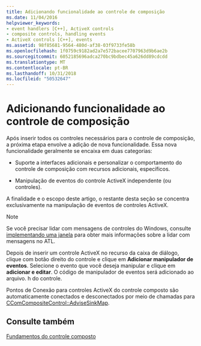 ```yaml
---
title: Adicionando funcionalidade ao controle de composição
ms.date: 11/04/2016
helpviewer_keywords:
- event handlers [C++], ActiveX controls
- composite controls, handling events
- ActiveX controls [C++], events
ms.assetid: 98f85681-9564-480d-af38-03f9733fe58b
ms.openlocfilehash: 1f0759c9182ad2a7e572bacee7707963d9b6ae2b
ms.sourcegitcommit: 6052185696adca270bc9bdbec45a626dd89cdcdd
ms.translationtype: MT
ms.contentlocale: pt-BR
ms.lasthandoff: 10/31/2018
ms.locfileid: "50532647"
---
```

# <a name="adding-functionality-to-the-composite-control"></a>Adicionando funcionalidade ao controle de composição

Após inserir todos os controles necessários para o controle de composição, a próxima etapa envolve a adição de nova funcionalidade. Essa nova funcionalidade geralmente se encaixa em duas categorias:

- Suporte a interfaces adicionais e personalizar o comportamento do controle de composição com recursos adicionais, específicos.

- Manipulação de eventos do controle ActiveX independente (ou controles).

A finalidade e o escopo deste artigo, o restante desta seção se concentra exclusivamente na manipulação de eventos de controles ActiveX.

> [!NOTE]
>  Se você precisar lidar com mensagens de controles do Windows, consulte [implementando uma janela](../atl/implementing-a-window.md) para obter mais informações sobre a lidar com mensagens no ATL.

Depois de inserir um controle ActiveX no recurso da caixa de diálogo, clique com botão direito do controle e clique em **Adicionar manipulador de eventos**. Selecione o evento que você deseja manipular e clique em **adicionar e editar**. O código de manipulador de eventos será adicionado ao arquivo. h do controle.

Pontos de Conexão para controles ActiveX do controle composto são automaticamente conectados e desconectados por meio de chamadas para [CComCompositeControl::AdviseSinkMap](../atl/reference/ccomcompositecontrol-class.md#advisesinkmap).

## <a name="see-also"></a>Consulte também

[Fundamentos do controle composto](../atl/atl-composite-control-fundamentals.md)

